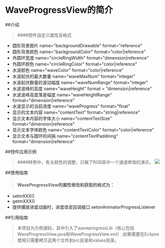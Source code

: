 ﻿# WaveProgressView的简介

##介绍
> 
> ####控件自定义属性及格式
* 圆形背景图片 name="backgroundDrawable" format="reference"
* 圆形背景颜色 name="backgroundColor" format="color|reference"
* 外圆环宽度 name="circleRingWidth" format="dimension|reference"
* 外圆环颜色 name="circleRingColor" format="color|reference"
* 水波颜色 name="waveColor" format="color|reference"
* 水波起伏的最大数量 name="waveMaxNum" format="integer"
* 水波起伏数量的波动幅度 name="waveNumRange" format="integer"
* 水波波峰的高度 name="waveHeight" format = "dimension|reference"
* 水波波峰高度落差幅度 name="waveHeightRange" format="dimension|reference"
* 水波显示的当前进度 name="waveProgress" format="float"
* 显示的文本内容 name="contentText" format="string|reference"
* 显示文本内容的字体大小 name="contentTextSize" format="dimension|reference"
* 显示文本字体颜色 name="contentTextColor" format="color|reference"
* 显示文本与圆环的间隔 name="contentTextPaddinng" format="dimension|reference"
>

##控件应用示例
> ####样例中，有关颜色的调整，只做了RGB其中一个通道修改的演示。
![](http://119.29.119.42/android/waveprogressview.gif)

##使用指南
>#### WaveProgressView的属性修改和获取的格式为：
* setmXXX()
* getmXXX()
* 提供播放进度动画时，进度改变回调接口 setonAnimatorProgressListener

##引用指南
>本项目为示例源码，其中引入了waveprogressLib（核心包括WaveProgressView.java和WaveProgressView.xml）,如果需要在Eclipse使用只需要拷贝这两个文件到src目录和values目录。










